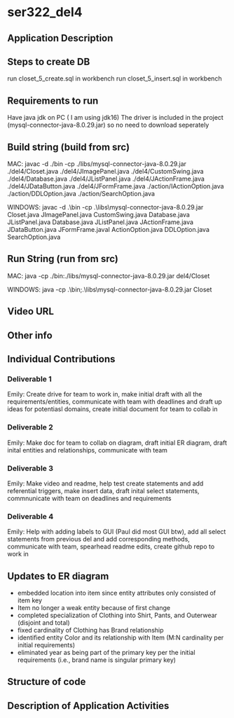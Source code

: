 # ser322_del4

## Application Description

## Steps to create DB
run closet_5_create.sql in workbench
run closet_5_insert.sql in workbench

## Requirements to run
Have java jdk on PC ( I am using jdk16)
The driver is included in the project (mysql-connector-java-8.0.29.jar) so no need to download seperately

## Build string (build from src)
MAC: javac -d ./bin -cp  ./libs/mysql-connector-java-8.0.29.jar  ./del4/Closet.java ./del4/JImagePanel.java ./del4/CustomSwing.java ./del4/Database.java ./del4/JListPanel.java ./del4/JActionFrame.java ./del4/JDataButton.java ./del4/JFormFrame.java ./action/IActionOption.java ./action/DDLOption.java ./action/SearchOption.java


WINDOWS: javac -d .\bin -cp .\libs\mysql-connector-java-8.0.29.jar Closet.java JImagePanel.java CustomSwing.java Database.java JListPanel.java Database.java JListPanel.java JActionFrame.java JDataButton.java JFormFrame.javaI ActionOption.java DDLOption.java SearchOption.java 

## Run String (run from src)
MAC: java -cp ./bin:./libs/mysql-connector-java-8.0.29.jar del4/Closet

WINDOWS: java -cp .\bin;.\libs\mysql-connector-java-8.0.29.jar Closet

## Video URL

## Other info

## Individual Contributions
### Deliverable 1
Emily: Create drive for team to work in, make initial draft with all the requirements/entities, communicate with team with deadlines and draft up ideas for potentiasl domains, create initial document for team to collab in

### Deliverable 2
Emily: Make doc for team to collab on diagram, draft initial ER diagram, draft inital entities and relationships, communicate with team

### Deliverable 3
Emily: Make video and readme, help test create statements and add referential triggers, make insert data, draft inital select statements, commnunicate with team on deadlines and requirements

### Deliverable 4
Emily: Help with adding labels to GUI (Paul did most GUI btw), add all select statements from previous del and add corresponding methods, communicate with team, spearhead readme edits, create github repo to work in

## Updates to ER diagram
- embedded location into item since entity attributes only consisted of item key
- Item no longer a weak entity because of first change
- completed specialization of Clothing into Shirt, Pants, and Outerwear (disjoint and total)
- fixed cardinality of Clothing has Brand relationship
- identified entity Color and its relationship with Item (M:N cardinality per initial requirements)
- eliminated year as being part of the primary key per the initial requirements (i.e., brand name is singular primary key)

## Structure of code

## Description of Application Activities

